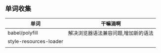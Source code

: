 ## 单词收集

| 单词                   | 干嘛滴啊                            |
| ---------------------- | ----------------------------------- |
| babel/polyfill         | 解决浏览器语法兼容问题,增加新的语法 |
| style-resources-loader |                                     |
|                        |                                     |

